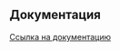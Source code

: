 ## Документация
[Ссылка на документацию](https://docs.google.com/document/d/10b9CW-kX_F60AfAd6lQyw_FAlzY2G29MWsuiVT6Yq1s/edit?usp=sharing)